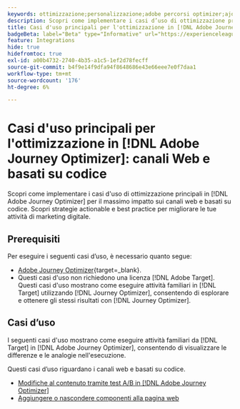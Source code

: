 ```yaml
---
keywords: ottimizzazione;personalizzazione;adobe percorsi optimizer;ajo;casi d'uso;scenari;web;basato su codice
description: Scopri come implementare i casi d’uso di ottimizzazione principali in Adobe Journey Optimizer per il massimo impatto.
title: Casi d'uso principali per l'ottimizzazione in [!DNL Adobe Journey Optimizer] - canali Web e basati su codice
badgeBeta: label="Beta" type="Informative" url="https://experienceleague.adobe.com/docs/target/using/introduction/intro.html?lang=it#beta newtab=true" tooltip="Cosa sono le funzioni beta in [!DNL Adobe Target]."
feature: Integrations
hide: true
hidefromtoc: true
exl-id: a00b4732-2740-4b35-a1c5-1ef2d78fecff
source-git-commit: b4f9e14f9dfa94f8648686e43e66eee7e0f7daa1
workflow-type: tm+mt
source-wordcount: '176'
ht-degree: 6%

---
```


# Casi d&#39;uso principali per l&#39;ottimizzazione in [!DNL Adobe Journey Optimizer]: canali Web e basati su codice

Scopri come implementare i casi d&#39;uso di ottimizzazione principali in [!DNL Adobe Journey Optimizer] per il massimo impatto sui canali web e basati su codice. Scopri strategie actionable e best practice per migliorare le tue attività di marketing digitale.

## Prerequisiti

Per eseguire i seguenti casi d’uso, è necessario quanto segue:

* [Adobe Journey Optimizer](https://experienceleague.adobe.com/it/docs/journey-optimizer/using/get-started/get-started){target=_blank}.
* Questi casi d&#39;uso non richiedono una licenza [!DNL Adobe Target]. Questi casi d&#39;uso mostrano come eseguire attività familiari in [!DNL Target] utilizzando [!DNL Journey Optimizer], consentendo di esplorare e ottenere gli stessi risultati con [!DNL Journey Optimizer].

## Casi d’uso

I seguenti casi d&#39;uso mostrano come eseguire attività familiari da [!DNL Target] in [!DNL Adobe Journey Optimizer], consentendo di visualizzare le differenze e le analogie nell&#39;esecuzione.

Questi casi d’uso riguardano i canali web e basati su codice.

* [Modifiche al contenuto tramite test A/B in [!DNL Adobe Journey Optimizer]](/help/main/c-integrating-target-with-mac/ajo/content-change-using-ajo.md)
* [Aggiungere o nascondere componenti alla pagina web](/help/main/c-integrating-target-with-mac/ajo/add-hide-content-using-ajo.md)
